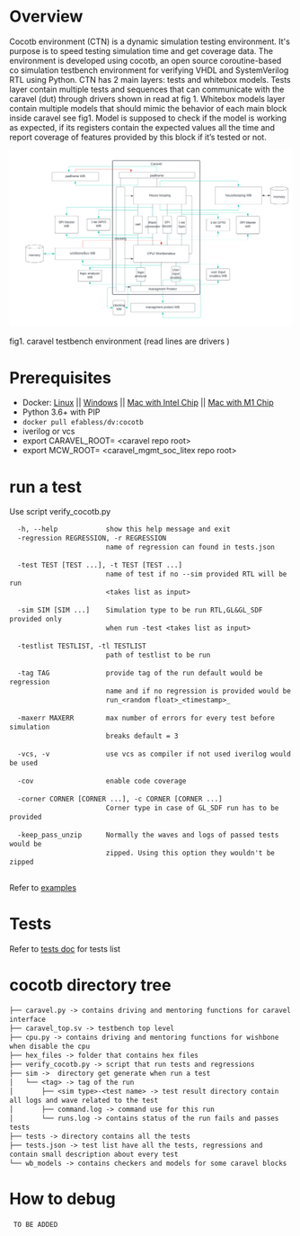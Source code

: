 Overview
========
Cocotb environment (CTN) is a dynamic simulation testing environment. It's purpose is to speed testing simulation time and get coverage data. The environment is developed using cocotb, an open source coroutine-based co simulation testbench environment for verifying VHDL and SystemVerilog RTL using Python. CTN has 2 main layers: tests and  whitebox models. Tests layer contain multiple tests and sequences that can communicate with the caravel (dut)  through drivers shown in read at fig 1. Whitebox models layer contain multiple models that should mimic the behavior of each main block inside caravel see fig1. Model is supposed to check if the model is working as expected, if its registers contain the expected values all the time and report coverage of features provided by this block if it’s tested or not. 


 <img src="doc/CTN.png" alt="Alt text" title="fig1. caravel testbench environment (read lines are drivers )">

fig1. caravel testbench environment (read lines are drivers )

Prerequisites
=============================

- Docker: [Linux](https://hub.docker.com/search?q=&type=edition&offering=community&operating_system=linux&utm_source=docker&utm_medium=webreferral&utm_campaign=dd-smartbutton&utm_location=header) ||  [Windows](https://desktop.docker.com/win/main/amd64/Docker%20Desktop%20Installer.exe?utm_source=docker&utm_medium=webreferral&utm_campaign=dd-smartbutton&utm_location=header) || [Mac with Intel Chip](https://desktop.docker.com/mac/main/amd64/Docker.dmg?utm_source=docker&utm_medium=webreferral&utm_campaign=dd-smartbutton&utm_location=header) || [Mac with M1 Chip](https://desktop.docker.com/mac/main/arm64/Docker.dmg?utm_source=docker&utm_medium=webreferral&utm_campaign=dd-smartbutton&utm_location=header)
- Python 3.6+ with PIP
- ```docker pull efabless/dv:cocotb```
- iverilog or vcs 
- export CARAVEL_ROOT= \<caravel repo root\>
- export MCW_ROOT= \<caravel_mgmt_soc_litex repo root\>

run a test  
=============================

 Use script verify_cocotb.py

```
  -h, --help            show this help message and exit
  -regression REGRESSION, -r REGRESSION
                        name of regression can found in tests.json

  -test TEST [TEST ...], -t TEST [TEST ...]
                        name of test if no --sim provided RTL will be run
                        <takes list as input>

  -sim SIM [SIM ...]    Simulation type to be run RTL,GL&GL_SDF provided only
                        when run -test <takes list as input>

  -testlist TESTLIST, -tl TESTLIST
                        path of testlist to be run

  -tag TAG              provide tag of the run default would be regression
                        name and if no regression is provided would be
                        run_<random float>_<timestamp>_

  -maxerr MAXERR        max number of errors for every test before simulation
                        breaks default = 3

  -vcs, -v              use vcs as compiler if not used iverilog would be used

  -cov                  enable code coverage

  -corner CORNER [CORNER ...], -c CORNER [CORNER ...]
                        Corner type in case of GL_SDF run has to be provided

  -keep_pass_unzip      Normally the waves and logs of passed tests would be
                        zipped. Using this option they wouldn't be zipped
                        
```
Refer to [examples](doc/commands_example/README.md) 

Tests 
===============

Refer to [tests doc](doc/tests/README.md) for tests list


cocotb directory tree
===============
```
├── caravel.py -> contains driving and mentoring functions for caravel interface
├── caravel_top.sv -> testbench top level 
├── cpu.py -> contains driving and mentoring functions for wishbone when disable the cpu 
├── hex_files -> folder that contains hex files 
├── verify_cocotb.py -> script that run tests and regressions 
├── sim ->  directory get generate when run a test
│   └── <tag> -> tag of the run  
│       ├── <sim type>-<test name> -> test result directory contain all logs and wave related to the test
│       ├── command.log -> command use for this run 
│       └── runs.log -> contains status of the run fails and passes tests 
├── tests -> directory contains all the tests 
├── tests.json -> test list have all the tests, regressions and contain small description about every test 
└── wb_models -> contains checkers and models for some caravel blocks 

```

How to debug
===============
` TO BE ADDED`